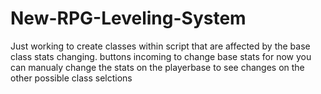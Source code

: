 # New-RPG-Leveling-System
Just working to create classes within script that are affected by the base class stats changing.
buttons incoming to change base stats
for now you can manualy change the stats on the playerbase to see changes on the other possible class selctions
